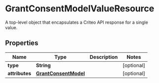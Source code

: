 

# GrantConsentModelValueResource

A top-level object that encapsulates a Criteo API response for a single value.

## Properties

| Name | Type | Description | Notes |
|------------ | ------------- | ------------- | -------------|
|**type** | **String** |  |  [optional] |
|**attributes** | [**GrantConsentModel**](GrantConsentModel.md) |  |  [optional] |



